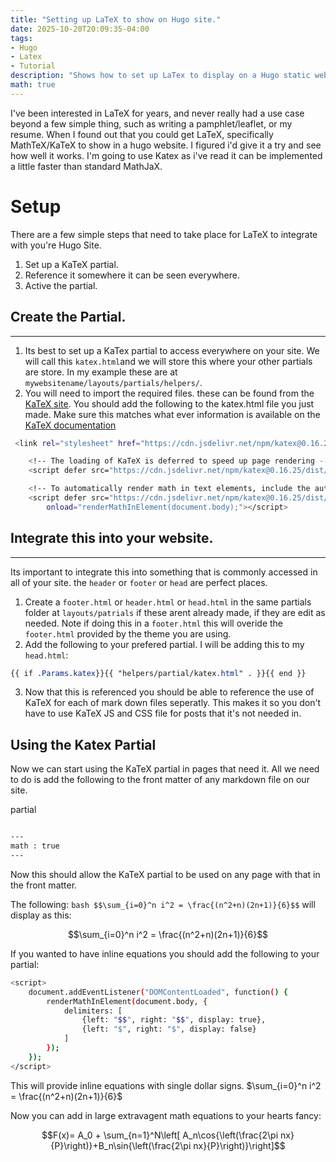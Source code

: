 ```yaml
---
title: "Setting up LaTeX to show on Hugo site."
date: 2025-10-20T20:09:35-04:00
tags:
- Hugo
- Latex
- Tutorial
description: "Shows how to set up LaTex to display on a Hugo static website."
math: true
---
```


I've been interested in LaTeX for years, and never really had a use case beyond
a few simple thing, such as writing a pamphlet/leaflet, or my resume. When I
found out that you could get LaTeX, specifically MathTeX/KaTeX to show in a hugo
website. I figured i'd give it a try and see how well it works. I'm going to use
Katex as i've read it can be implemented a little faster than standard MathJaX. 

# Setup

There are a few simple steps that need to take place for LaTeX to integrate
with you're Hugo Site.


1. Set up a KaTeX partial.
2. Reference it somewhere it can be seen everywhere.
3. Active the partial.

## Create the Partial.
---

1. Its best to set up a KaTex partial to access everywhere on your site. We will call
   this `katex.html`and we will store this where your other partials are store. In my example
   these are at `mywebsitename/layouts/partials/helpers/`.
2. You will need to import the required files. these can be found from the
   [KaTeX site](https://katex.org/docs/browser.html). You should add the
   following to the katex.html file you just made. Make sure this matches what
   ever information is available on the [KaTeX documentation](https://katex.org/docs/browser.html)

``` bash
 <link rel="stylesheet" href="https://cdn.jsdelivr.net/npm/katex@0.16.25/dist/katex.min.css" integrity="sha384-WcoG4HRXMzYzfCgiyfrySxx90XSl2rxY5mnVY5TwtWE6KLrArNKn0T/mOgNL0Mmi" crossorigin="anonymous">

    <!-- The loading of KaTeX is deferred to speed up page rendering -->
    <script defer src="https://cdn.jsdelivr.net/npm/katex@0.16.25/dist/katex.min.js" integrity="sha384-J+9dG2KMoiR9hqcFao0IBLwxt6zpcyN68IgwzsCSkbreXUjmNVRhPFTssqdSGjwQ" crossorigin="anonymous"></script>

    <!-- To automatically render math in text elements, include the auto-render extension: -->
    <script defer src="https://cdn.jsdelivr.net/npm/katex@0.16.25/dist/contrib/auto-render.min.js" integrity="sha384-hCXGrW6PitJEwbkoStFjeJxv+fSOOQKOPbJxSfM6G5sWZjAyWhXiTIIAmQqnlLlh" crossorigin="anonymous"
        onload="renderMathInElement(document.body);"></script>

```

## Integrate this into your website.
---

Its important to integrate this into something that is commonly accessed in all
of your site. the ```header``` or ```footer``` or ```head``` are perfect places.

1. Create a ```footer.html``` or ```header.html``` or ```head.html``` in the same partials folder
   at ```layouts/patrials``` if these arent already made, if they are edit as
   needed. Note if doing this in a ```footer.html``` this
   will overide the ```footer.html``` provided by the theme you are using.
2. Add the following to your prefered partial. I will be adding this to my
   ```head.html```:

```css
{{ if .Params.katex}}{{ "helpers/partial/katex.html" . }}{{ end }}
```

3. Now that this is referenced you should be able to reference the use of KaTeX
   for each of mark down files seperatly. This makes it so you don't have to
   use KaTeX JS and CSS file for posts that it's not needed in.

## Using the Katex Partial

Now we can start using the KaTeX partial in pages that need it. All we need to
do is add the following to the front matter of any markdown file on our site.

partial
```bash

---
math : true 
---

```

Now this should allow the KaTeX partial to be used on any page with that in the
front matter. 

The following: ```bash $$\sum_{i=0}^n i^2 = \frac{(n^2+n)(2n+1)}{6}$$``` will
display as this:

$$\sum_{i=0}^n i^2 = \frac{(n^2+n)(2n+1)}{6}$$


If you wanted to have inline equations you should add the following to your
partial: 

```bash
<script>
    document.addEventListener("DOMContentLoaded", function() {
        renderMathInElement(document.body, {
            delimiters: [
                {left: "$$", right: "$$", display: true},
                {left: "$", right: "$", display: false}
            ]
        });
    });
</script>

```

This will provide inline equations with single dollar signs. $\sum_{i=0}^n i^2 = \frac{(n^2+n)(2n+1)}{6}$

Now you can add in large extravagent math equations to your hearts fancy:

$$F(x)= A_0 + \sum_{n=1}^N\left[ A_n\cos{\left(\frac{2\pi nx}{P}\right)}+B_n\sin{\left(\frac{2\pi nx}{P}\right)}\right]$$

